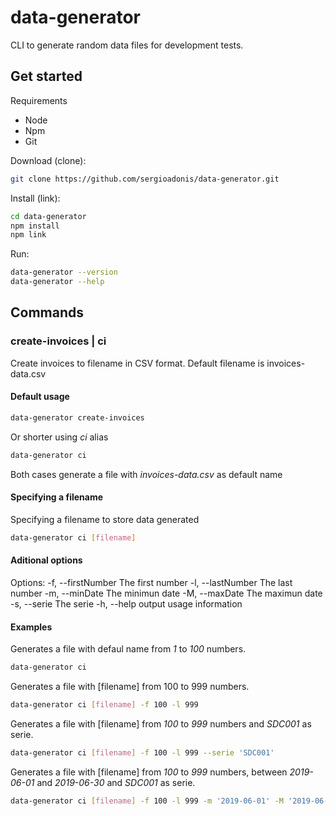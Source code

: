 # data-generator
CLI to generate random data files for development tests.

## Get started
Requirements
 - Node
 - Npm
 - Git
 
Download (clone):
```bash
git clone https://github.com/sergioadonis/data-generator.git
```

Install (link):
```bash
cd data-generator
npm install
npm link
```

Run:
```bash
data-generator --version
data-generator --help
```

## Commands
### create-invoices | ci
Create invoices to filename in CSV format. Default filename is invoices-data.csv

#### Default usage
```bash
data-generator create-invoices
```
Or shorter using _ci_ alias
```bash
data-generator ci
```
Both cases generate a file with _invoices-data.csv_ as default name

#### Specifying a filename
Specifying a filename to store data generated
```bash
data-generator ci [filename]
```

#### Aditional options
Options:
  -f, --firstNumber <firstNumber>  The first number
  -l, --lastNumber <lastNumber>    The last number
  -m, --minDate <minDate>          The minimun date
  -M, --maxDate <maxDate>          The maximun date
  -s, --serie <serie>              The serie
  -h, --help                       output usage information
  
#### Examples
Generates a file with defaul name from _1_ to _100_ numbers.
```bash
data-generator ci
```
Generates a file with [filename] from 100 to 999 numbers.
```bash
data-generator ci [filename] -f 100 -l 999
```
Generates a file with [filename] from _100_ to _999_ numbers and _SDC001_ as serie.
```bash
data-generator ci [filename] -f 100 -l 999 --serie 'SDC001'
```
Generates a file with [filename] from _100_ to _999_ numbers, between _2019-06-01_ and _2019-06-30_ and _SDC001_ as serie.
```bash
data-generator ci [filename] -f 100 -l 999 -m '2019-06-01' -M '2019-06-30' --serie 'SDC001'
```
